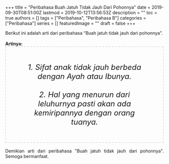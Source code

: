 +++
title = "Peribahasa Buah Jatuh Tidak Jauh Dari Pohonnya"
date = 2019-09-30T08:51:00Z
lastmod = 2019-10-12T13:56:53Z
description = ""
toc = true
authors = []
tags = ["Peribahasa", "Peribahasa B"]
categories = ["Peribahasa"]
series = []
featuredImage = ""
draft = false
+++

<div dir="ltr" style="text-align: left;" trbidi="on"><div style="text-align: justify;">Berikut ini adalah arti dari peribahasa “Buah jatuh tidak jauh dari pohonnya”.</div><br /><div style="text-align: justify;"><b>Artinya:</b></div><div style="border: 2px dashed #ddd; font-size: 24px; height: auto; margin: 0 auto; padding: 50px; text-align: center; width: auto;"><i>1. Sifat anak tidak jauh berbeda dengan Ayah atau Ibunya.<br /><br />2. Hal yang menurun dari leluhurnya pasti akan ada kemiripannya dengan orang tuanya.</i></div><div style="text-align: justify;"><br /></div><div style="text-align: justify;">Demikian arti dari peribahasa "Buah jatuh tidak jauh dari pohonnya". Semoga bermanfaat.</div></div>
